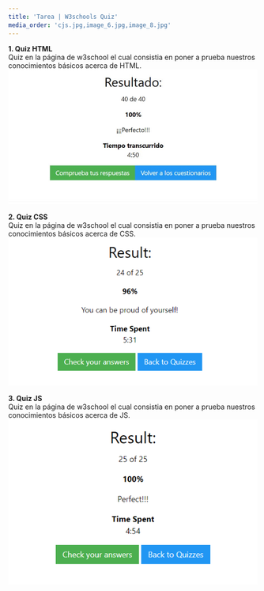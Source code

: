 ```yaml
---
title: 'Tarea | W3schools Quiz'
media_order: 'cjs.jpg,image_6.jpg,image_8.jpg'
---
```


<b>1. Quiz HTML</b><br>
             Quiz en la página de w3school el cual consistia en poner a prueba nuestros conocimientos básicos acerca de HTML. 
             ![](image_6.jpg)

<b>2. Quiz CSS</b><br>
              Quiz en la página de w3school el cual consistia en poner a prueba nuestros conocimientos básicos acerca de CSS.
              ![](image_8.jpg)

<b>3. Quiz JS</b><br>
              Quiz en la página de w3school el cual consistia en poner a prueba nuestros conocimientos básicos acerca de JS.
              ![](cjs.jpg)